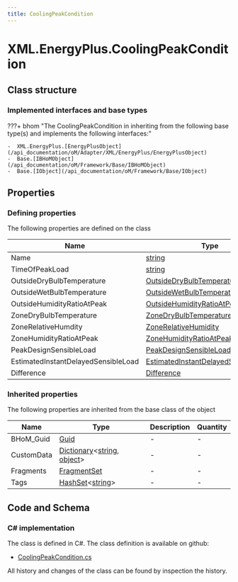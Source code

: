 ```yaml
---
title: CoolingPeakCondition
---
```


# XML.EnergyPlus.CoolingPeakCondition



## Class structure

### Implemented interfaces and base types

???+ bhom "The CoolingPeakCondition in inheriting from the following base type(s) and implements the following interfaces:"

    -  XML.EnergyPlus.[EnergyPlusObject](/api_documentation/oM/Adapter/XML/EnergyPlus/EnergyPlusObject)
    -  Base.[IBHoMObject](/api_documentation/oM/Framework/Base/IBHoMObject)
    -  Base.[IObject](/api_documentation/oM/Framework/Base/IObject)


## Properties



### Defining properties

The following properties are defined on the class

| Name             | Type             | Description      | Quantity         |
|------------------|------------------|------------------|------------------|
| Name | [string](https://learn.microsoft.com/en-us/dotnet/api/System.String?view=netstandard-2.0) | - | - |
| TimeOfPeakLoad | [string](https://learn.microsoft.com/en-us/dotnet/api/System.String?view=netstandard-2.0) | - | - |
| OutsideDryBulbTemperature | [OutsideDryBulbTemperature](/api_documentation/oM/Adapter/XML/EnergyPlus/OutsideDryBulbTemperature) | - | - |
| OutsideWetBulbTemperature | [OutsideWetBulbTemperature](/api_documentation/oM/Adapter/XML/EnergyPlus/OutsideWetBulbTemperature) | - | - |
| OutsideHumidityRatioAtPeak | [OutsideHumidityRatioAtPeak](/api_documentation/oM/Adapter/XML/EnergyPlus/OutsideHumidityRatioAtPeak) | - | - |
| ZoneDryBulbTemperature | [ZoneDryBulbTemperature](/api_documentation/oM/Adapter/XML/EnergyPlus/ZoneDryBulbTemperature) | - | - |
| ZoneRelativeHumdity | [ZoneRelativeHumidity](/api_documentation/oM/Adapter/XML/EnergyPlus/ZoneRelativeHumidity) | - | - |
| ZoneHumidityRatioAtPeak | [ZoneHumidityRatioAtPeak](/api_documentation/oM/Adapter/XML/EnergyPlus/ZoneHumidityRatioAtPeak) | - | - |
| PeakDesignSensibleLoad | [PeakDesignSensibleLoad](/api_documentation/oM/Adapter/XML/EnergyPlus/PeakDesignSensibleLoad) | - | - |
| EstimatedInstantDelayedSensibleLoad | [EstimatedInstantDelayedSensibleLoad](/api_documentation/oM/Adapter/XML/EnergyPlus/EstimatedInstantDelayedSensibleLoad) | - | - |
| Difference | [Difference](/api_documentation/oM/Adapter/XML/EnergyPlus/Difference) | - | - |


### Inherited properties
The following properties are inherited from the base class of the object

| Name             | Type             | Description      | Quantity         |
|------------------|------------------|------------------|------------------|
| BHoM_Guid | [Guid](https://learn.microsoft.com/en-us/dotnet/api/System.Guid?view=netstandard-2.0) | - | - |
| CustomData | [Dictionary](https://learn.microsoft.com/en-us/dotnet/api/System.Collections.Generic.Dictionary-2?view=netstandard-2.0)&lt;[string](https://learn.microsoft.com/en-us/dotnet/api/System.String?view=netstandard-2.0), [object](https://learn.microsoft.com/en-us/dotnet/api/System.Object?view=netstandard-2.0)&gt; | - | - |
| Fragments | [FragmentSet](/api_documentation/oM/Framework/Base/FragmentSet) | - | - |
| Tags | [HashSet](https://learn.microsoft.com/en-us/dotnet/api/System.Collections.Generic.HashSet-1?view=netstandard-2.0)&lt;[string](https://learn.microsoft.com/en-us/dotnet/api/System.String?view=netstandard-2.0)&gt; | - | - |


## Code and Schema

### C# implementation

The class is defined in C#. The class definition is available on github:

- [CoolingPeakCondition.cs](https://github.com/BHoM/XML_Toolkit/blob/develop/XML_oM/EnergyPlus\CoolingPeakCondition.cs)

All history and changes of the class can be found by inspection the history.
